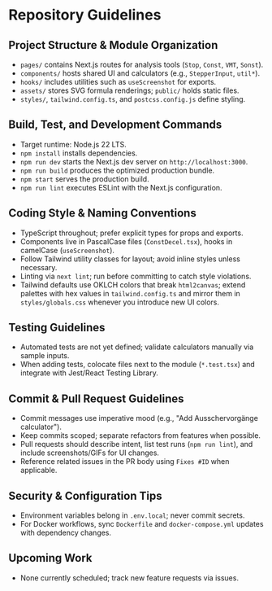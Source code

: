 # Repository Guidelines

## Project Structure & Module Organization
- `pages/` contains Next.js routes for analysis tools (`Stop`, `Const`, `VMT`, `Sonst`).
- `components/` hosts shared UI and calculators (e.g., `StepperInput`, `util*`).
- `hooks/` includes utilities such as `useScreenshot` for exports.
- `assets/` stores SVG formula renderings; `public/` holds static files.
- `styles/`, `tailwind.config.ts`, and `postcss.config.js` define styling.

## Build, Test, and Development Commands
- Target runtime: Node.js 22 LTS.
- `npm install` installs dependencies.
- `npm run dev` starts the Next.js dev server on `http://localhost:3000`.
- `npm run build` produces the optimized production bundle.
- `npm start` serves the production build.
- `npm run lint` executes ESLint with the Next.js configuration.

## Coding Style & Naming Conventions
- TypeScript throughout; prefer explicit types for props and exports.
- Components live in PascalCase files (`ConstDecel.tsx`), hooks in camelCase (`useScreenshot`).
- Follow Tailwind utility classes for layout; avoid inline styles unless necessary.
- Linting via `next lint`; run before committing to catch style violations.
- Tailwind defaults use OKLCH colors that break `html2canvas`; extend palettes with hex values in `tailwind.config.ts` and mirror them in `styles/globals.css` whenever you introduce new UI colors.

## Testing Guidelines
- Automated tests are not yet defined; validate calculators manually via sample inputs.
- When adding tests, colocate files next to the module (`*.test.tsx`) and integrate with Jest/React Testing Library.

## Commit & Pull Request Guidelines
- Commit messages use imperative mood (e.g., "Add Ausschervorgänge calculator").
- Keep commits scoped; separate refactors from features when possible.
- Pull requests should describe intent, list test runs (`npm run lint`), and include screenshots/GIFs for UI changes.
- Reference related issues in the PR body using `Fixes #ID` when applicable.

## Security & Configuration Tips
- Environment variables belong in `.env.local`; never commit secrets.
- For Docker workflows, sync `Dockerfile` and `docker-compose.yml` updates with dependency changes.

## Upcoming Work
- None currently scheduled; track new feature requests via issues.
